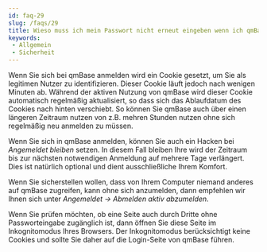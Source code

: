 ```yaml
---
id: faq-29
slug: /faqs/29
title: Wieso muss ich mein Passwort nicht erneut eingeben wenn ich qmBase aufrufe
keywords:
 - Allgemein
 - Sicherheit
---
```

Wenn Sie sich bei qmBase anmelden wird ein Cookie gesetzt, um Sie als legitimen Nutzer zu identifizieren. Dieser Cookie läuft jedoch nach wenigen Minuten ab. Während der aktiven Nutzung von qmBase wird dieser Cookie automatisch regelmäßig aktualisiert, so dass sich das Ablaufdatum des Cookies nach hinten verschiebt. So können Sie qmBase auch über einen längeren Zeitraum nutzen von z.B. mehren Stunden nutzen ohne sich regelmäßig neu anmelden zu müssen. 

Wenn Sie sich in qmBase anmelden, können Sie auch ein Hacken bei *Angemeldet bleiben* setzen. In diesem Fall bleiben Ihre wird der Zeitraum bis zur nächsten notwendigen Anmeldung auf mehrere Tage verlängert. Dies ist natürlich optional und dient ausschließliche Ihrem Komfort.

Wenn Sie sicherstellen wollen, dass von Ihrem Computer niemand anderes auf qmBase zugreifen, kann ohne sich anzumelden, dann empfehlen wir Ihnen sich unter *Angemeldet -> Abmelden aktiv abzumelden*.

Wenn Sie prüfen möchten, ob eine Seite auch durch Dritte ohne Passworteingabe zugänglich ist, dann öffnen Sie diese Seite im Inkognitomodus Ihres Browsers. Der Inkognitomodus berücksichtigt keine Cookies und sollte Sie daher auf die Login-Seite von qmBase führen. 